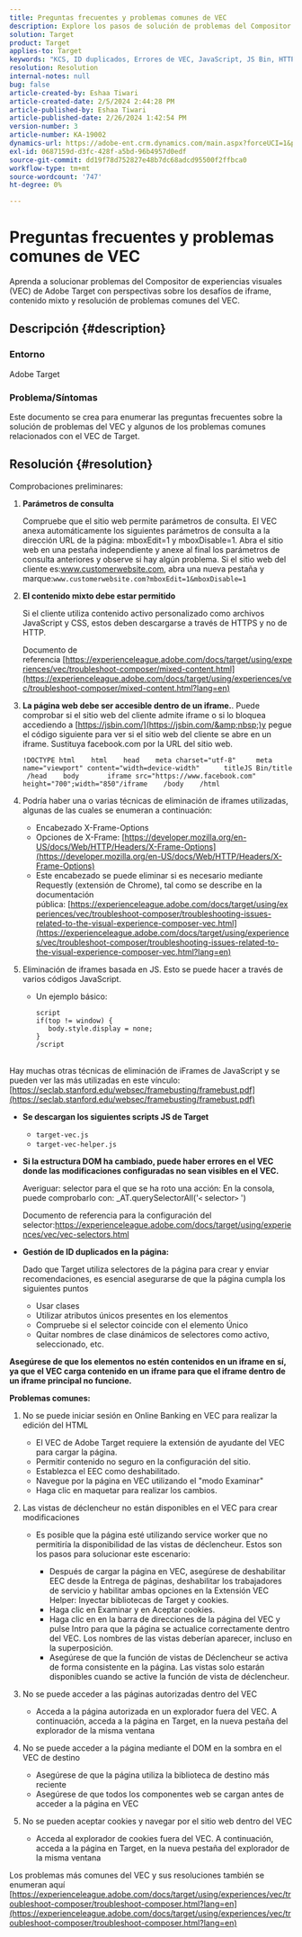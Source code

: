 ```yaml
---
title: Preguntas frecuentes y problemas comunes de VEC
description: Explore los pasos de solución de problemas del Compositor de experiencias visuales (VEC) de Adobe Target y aprenda a gestionar problemas de iframe y contenido mixto.
solution: Target
product: Target
applies-to: Target
keywords: "KCS, ID duplicados, Errores de VEC, JavaScript, JS Bin, HTTPS, HTTP, CSS, Estructura DOM, EEC, Problemas de carga de VEC, Shadow DOM, Componentes web, FAQ"
resolution: Resolution
internal-notes: null
bug: false
article-created-by: Eshaa Tiwari
article-created-date: 2/5/2024 2:44:28 PM
article-published-by: Eshaa Tiwari
article-published-date: 2/26/2024 1:42:54 PM
version-number: 3
article-number: KA-19002
dynamics-url: https://adobe-ent.crm.dynamics.com/main.aspx?forceUCI=1&pagetype=entityrecord&etn=knowledgearticle&id=76c6520f-35c4-ee11-9079-6045bd006268
exl-id: 0687159d-d3fc-428f-a5bd-96b4957d0edf
source-git-commit: dd19f78d752827e48b7dc68adcd95500f2ffbca0
workflow-type: tm+mt
source-wordcount: '747'
ht-degree: 0%

---
```


# Preguntas frecuentes y problemas comunes de VEC


Aprenda a solucionar problemas del Compositor de experiencias visuales (VEC) de Adobe Target con perspectivas sobre los desafíos de iframe, contenido mixto y resolución de problemas comunes del VEC.

## Descripción {#description}


### Entorno

Adobe Target

### Problema/Síntomas

Este documento se crea para enumerar las preguntas frecuentes sobre la solución de problemas del VEC y algunos de los problemas comunes relacionados con el VEC de Target.


## Resolución {#resolution}


Comprobaciones preliminares:

1. <b>Parámetros de consulta</b>

   Compruebe que el sitio web permite parámetros de consulta. El VEC anexa automáticamente los siguientes parámetros de consulta a la dirección URL de la página: mboxEdit=1 y mboxDisable=1. Abra el sitio web en una pestaña independiente y anexe al final los parámetros de consulta anteriores y observe si hay algún problema. Si el sitio web del cliente es:www.customerwebsite.com, abra una nueva pestaña y marque:`www.customerwebsite.com?mboxEdit=1&mboxDisable=1`
2. <b>El contenido mixto debe estar permitido</b>

   Si el cliente utiliza contenido activo personalizado como archivos JavaScript y CSS, estos deben descargarse a través de HTTPS y no de HTTP.

   Documento de referencia [https://experienceleague.adobe.com/docs/target/using/experiences/vec/troubleshoot-composer/mixed-content.html](https://experienceleague.adobe.com/docs/target/using/experiences/vec/troubleshoot-composer/mixed-content.html?lang=en)
3. <b>La página web debe ser accesible dentro de un iframe.</b>. Puede comprobar si el sitio web del cliente admite iframe o si lo bloquea accediendo a [https://jsbin.com/](https://jsbin.com/&amp;nbsp;)y pegue el código siguiente para ver si el sitio web del cliente se abre en un iframe. Sustituya facebook.com por la URL del sitio web.






   ```
   !DOCTYPE html    html    head    meta charset="utf-8"     meta name="viewport" content="width=device-width"      titleJS Bin/title     /head    body       iframe src="https://www.facebook.com" height="700";width="850"/iframe    /body    /html
   ```




4. Podría haber una o varias técnicas de eliminación de iframes utilizadas, algunas de las cuales se enumeran a continuación:
   - Encabezado X-Frame-Options
   - Opciones de X-Frame: [https://developer.mozilla.org/en-US/docs/Web/HTTP/Headers/X-Frame-Options](https://developer.mozilla.org/en-US/docs/Web/HTTP/Headers/X-Frame-Options)
   - Este encabezado se puede eliminar si es necesario mediante Requestly (extensión de Chrome), tal como se describe en la documentación pública: [https://experienceleague.adobe.com/docs/target/using/experiences/vec/troubleshoot-composer/troubleshooting-issues-related-to-the-visual-experience-composer-vec.html](https://experienceleague.adobe.com/docs/target/using/experiences/vec/troubleshoot-composer/troubleshooting-issues-related-to-the-visual-experience-composer-vec.html?lang=en)
5. Eliminación de iframes basada en JS. Esto se puede hacer a través de varios códigos JavaScript.
   - Un ejemplo básico: <br>

     ```
     script
     if(top != window) {
        body.style.display = none;    
     }
     /script
     ```

<br>Hay muchas otras técnicas de eliminación de iFrames de JavaScript y se pueden ver las más utilizadas en este vínculo: [https://seclab.stanford.edu/websec/framebusting/framebust.pdf](https://seclab.stanford.edu/websec/framebusting/framebust.pdf)


- <b>Se descargan los siguientes scripts JS de Target</b>

   - `target-vec.js`
   - `target-vec-helper.js`
- <b>Si la estructura DOM ha cambiado, puede haber errores en el VEC donde las modificaciones configuradas no sean visibles en el VEC.</b>

  Averiguar: selector para el que se ha roto una acción: En la consola, puede comprobarlo con: _AT.querySelectorAll(&#39;`<` selector`>` &#39;)

  Documento de referencia para la configuración del selector:https://experienceleague.adobe.com/docs/target/using/experiences/vec/vec-selectors.html
- <b>Gestión de ID duplicados en la página:</b>

  Dado que Target utiliza selectores de la página para crear y enviar recomendaciones, es esencial asegurarse de que la página cumpla los siguientes puntos

   - Usar clases
   - Utilizar atributos únicos presentes en los elementos
   - Compruebe si el selector coincide con el elemento Único
   - Quitar nombres de clase dinámicos de selectores como activo, seleccionado, etc.


<b>Asegúrese de que los elementos no estén contenidos en un iframe en sí, ya que el VEC carga contenido en un iframe para que el iframe dentro de un iframe principal no funcione.</b>

<b>Problemas comunes: </b>

1. No se puede iniciar sesión en Online Banking en VEC para realizar la edición del HTML
   - El VEC de Adobe Target requiere la extensión de ayudante del VEC para cargar la página.
   - Permitir contenido no seguro en la configuración del sitio.
   - Establezca el EEC como deshabilitado.
   - Navegue por la página en VEC utilizando el &quot;modo Examinar&quot;
   - Haga clic en maquetar para realizar los cambios.
2. Las vistas de déclencheur no están disponibles en el VEC para crear modificaciones

   - Es posible que la página esté utilizando service worker que no permitiría la disponibilidad de las vistas de déclencheur. Estos son los pasos para solucionar este escenario:

      - Después de cargar la página en VEC, asegúrese de deshabilitar EEC desde la Entrega de páginas, deshabilitar los trabajadores de servicio y habilitar ambas opciones en la Extensión VEC Helper: Inyectar bibliotecas de Target y cookies.
      - Haga clic en Examinar y en Aceptar cookies.
      - Haga clic en en la barra de direcciones de la página del VEC y pulse Intro para que la página se actualice correctamente dentro del VEC. Los nombres de las vistas deberían aparecer, incluso en la superposición.
      - Asegúrese de que la función de vistas de Déclencheur se activa de forma consistente en la página. Las vistas solo estarán disponibles cuando se active la función de vista de déclencheur.
3. No se puede acceder a las páginas autorizadas dentro del VEC

   - Acceda a la página autorizada en un explorador fuera del VEC. A continuación, acceda a la página en Target, en la nueva pestaña del explorador de la misma ventana
4. No se puede acceder a la página mediante el DOM en la sombra en el VEC de destino

   - Asegúrese de que la página utiliza la biblioteca de destino más reciente
   - Asegúrese de que todos los componentes web se cargan antes de acceder a la página en VEC
5. No se pueden aceptar cookies y navegar por el sitio web dentro del VEC

   - Acceda al explorador de cookies fuera del VEC. A continuación, acceda a la página en Target, en la nueva pestaña del explorador de la misma ventana


Los problemas más comunes del VEC y sus resoluciones también se enumeran aquí
[https://experienceleague.adobe.com/docs/target/using/experiences/vec/troubleshoot-composer/troubleshoot-composer.html?lang=en](https://experienceleague.adobe.com/docs/target/using/experiences/vec/troubleshoot-composer/troubleshoot-composer.html?lang=en)
